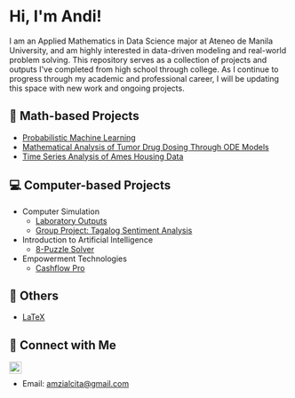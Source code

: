<h1>Hi, I'm Andi! </h1>
I am an Applied Mathematics in Data Science major at Ateneo de Manila University, and am highly interested in data-driven modeling and real-world problem solving. This repository serves as a collection of projects and outputs I've completed from high school through college. As I continue to progress through my academic and professional career, I will be updating this space with new work and ongoing projects.

<h2>📐 Math-based Projects</h2>

- [Probabilistic Machine Learning](https://github.com/andreazialcita/Probabilistic-Machine-Learning)
- [Mathematical Analysis of Tumor Drug Dosing Through ODE Models](https://github.com/andreazialcita/Ordinary-Differential-Equations)
- [Time Series Analysis of Ames Housing Data](https://github.com/andreazialcita/Time-Series)

<h2>💻 Computer-based Projects</h2>

- Computer Simulation
  - [Laboratory Outputs](https://github.com/andreazialcita/Computer-Simulation)
  - [Group Project: Tagalog Sentiment Analysis](https://www.youtube.com/watch?v=uHy3oM7NnoU)
- Introduction to Artificial Intelligence</h2>
  - [8-Puzzle Solver](https://github.com/andreazialcita/Introduction-to-AI)
- Empowerment Technologies
  - [Cashflow Pro](https://github.com/andreazialcita/Empowerment-Technologies)

<h2>📂 Others</h2>

- [LaTeX](https://github.com/andreazialcita/Computer-Simulation)


<h2>🤳 Connect with Me</h2>

<p>
  <a href="https://www.linkedin.com/in/andizialcita/" target="_blank">
    <img align="left" alt="andizialcita | LinkedIn" width="22px" src="https://cdn.jsdelivr.net/npm/simple-icons@v3/icons/linkedin.svg" />
  </a>
</p>

<br />

- Email: amzialcita@gmail.com
